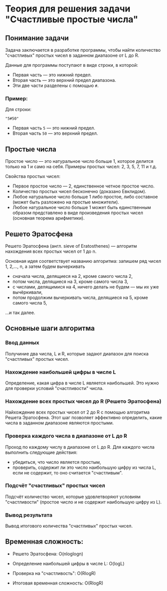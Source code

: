 ﻿# Теория для решения задачи "Счастливые простые числа"

## Понимание задачи

Задача заключается в разработке программы, чтобы найти количество "счастливых" простых чисел в заданном диапазоне от L до R.

Данные для программы поступают в виде строки, в которой:
- Первая часть — это нижний предел.
- Вторая часть — это верхний предел диапазона.
- Эти две части разделены с помощью `#`.
 
### Пример:

Для строки:
```
"5#50"
```
- Первая часть `5` — это нижний предел.
- Вторая часть `50` — это верхний предел.

## Простые числа

Простое число — это натуральное число больше 1, которое делится только на 1 и само на себя. Примеры простых чисел: 2, 3, 5, 7, 11 и т.д.

Свойства простых чисел:
- Первое простое число — 2, единственное четное простое число.
- Количество простых чисел бесконечно (доказано Евклидом).
- Любое натуральное число больше 1 либо простое, либо составное (может быть разложено на простые множители).
- Любое натуральное число больше 1 может быть единственным образом представлено в виде произведения простых чисел (основная теорема арифметики).

## Решето Эратосфена

Решето Эратосфена (англ. sieve of Eratosthenes) — алгоритм нахождения всех простых чисел от 1 до n.

Основная идея соответствует названию алгоритма: запишем ряд чисел 1, 2,..., n, а затем будем вычеркивать
- сначала числа, делящиеся на 2, кроме самого числа 2,
- потом числа, делящиеся на 3, кроме самого числа 3,
- с числами, делящимися на 4, ничего делать не будем — мы их уже вычёркивали,
- потом продолжим вычеркивать числа, делящиеся на 5, кроме самого числа 5,

…и так далее.

## Основные шаги алгоритма

### Ввод данных

Получиние два числа, L и R, которые задают диапазон для поиска "счастливых" простых чисел. 

### Нахождение наибольшей цифры в числе L

Определение, какая цифра в числе L является наибольшей. Это нужно для проверки условий "счастливости" числа.

### Нахождение всех простых чисел до R (Решето Эратосфена)

Найхождение всех простых чисел от 2 до R с помощью алгоритма Решета Эратосфена. Этот шаг позволяет эффективно определить, какие числа в заданном диапазоне являются простыми.

### Проверка каждого числа в диапазоне от L до R

Проход по каждому числу в диапазоне от L до R. Для каждого числа выполнить следующие действия:
- убедиться, что число является простым,
- проверить, содержит ли это число наибольшую цифру из числа L, если не содержит, то оно считается "счастливым".

### Подсчёт "счастливых" простых чисел

Подсчёт количество чисел, которые удовлетворяют условиям "счастливости" (простое число и не содержит наибольшую цифру из L).

### Вывод результата

Вывод итогового количества "счастливых" простых чисел.

## Временная сложность:

- Решето Эратосфена: O(nloglogn)
- Определение наибольшей цифры в числе L: O(logL)
- Проверка на "счастливость": O(RlogR)

- Итоговая временная сложность: O(RlogR)
